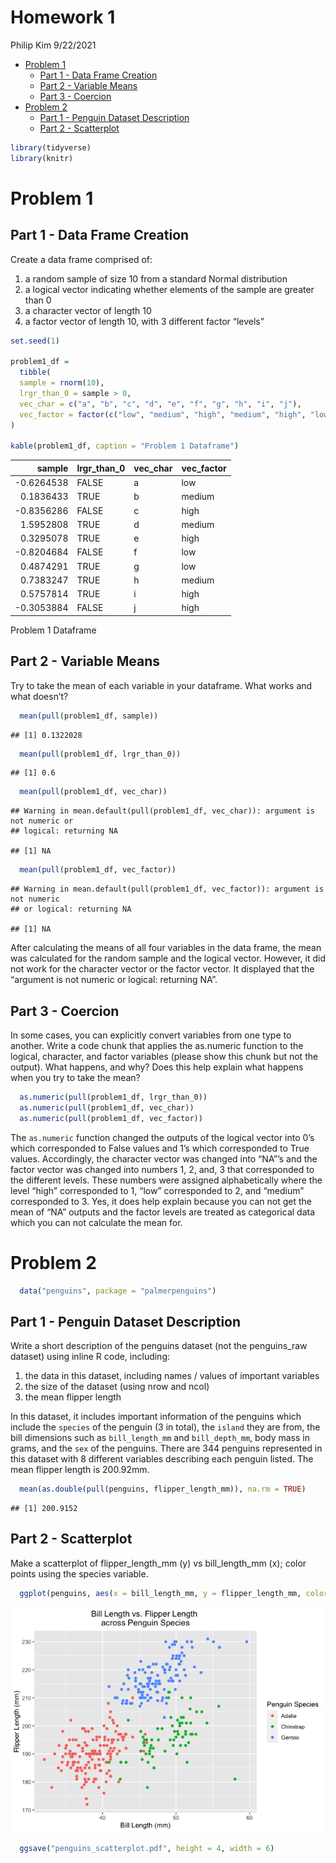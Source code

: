 Homework 1
================
Philip Kim
9/22/2021

-   [Problem 1](#problem-1)
    -   [Part 1 - Data Frame Creation](#part-1---data-frame-creation)
    -   [Part 2 - Variable Means](#part-2---variable-means)
    -   [Part 3 - Coercion](#part-3---coercion)
-   [Problem 2](#problem-2)
    -   [Part 1 - Penguin Dataset
        Description](#part-1---penguin-dataset-description)
    -   [Part 2 - Scatterplot](#part-2---scatterplot)

``` r
library(tidyverse)
library(knitr)
```

# Problem 1

## Part 1 - Data Frame Creation

Create a data frame comprised of:

1.  a random sample of size 10 from a standard Normal distribution
2.  a logical vector indicating whether elements of the sample are
    greater than 0
3.  a character vector of length 10
4.  a factor vector of length 10, with 3 different factor “levels”

``` r
set.seed(1)

problem1_df = 
  tibble(
  sample = rnorm(10),
  lrgr_than_0 = sample > 0,
  vec_char = c("a", "b", "c", "d", "e", "f", "g", "h", "i", "j"),
  vec_factor = factor(c("low", "medium", "high", "medium", "high", "low", "low", "medium", "high", "high"))
)

kable(problem1_df, caption = "Problem 1 Dataframe")
```

|     sample | lrgr_than_0 | vec_char | vec_factor |
|-----------:|:------------|:---------|:-----------|
| -0.6264538 | FALSE       | a        | low        |
|  0.1836433 | TRUE        | b        | medium     |
| -0.8356286 | FALSE       | c        | high       |
|  1.5952808 | TRUE        | d        | medium     |
|  0.3295078 | TRUE        | e        | high       |
| -0.8204684 | FALSE       | f        | low        |
|  0.4874291 | TRUE        | g        | low        |
|  0.7383247 | TRUE        | h        | medium     |
|  0.5757814 | TRUE        | i        | high       |
| -0.3053884 | FALSE       | j        | high       |

Problem 1 Dataframe

## Part 2 - Variable Means

Try to take the mean of each variable in your dataframe. What works and
what doesn’t?

``` r
  mean(pull(problem1_df, sample))
```

    ## [1] 0.1322028

``` r
  mean(pull(problem1_df, lrgr_than_0))
```

    ## [1] 0.6

``` r
  mean(pull(problem1_df, vec_char))
```

    ## Warning in mean.default(pull(problem1_df, vec_char)): argument is not numeric or
    ## logical: returning NA

    ## [1] NA

``` r
  mean(pull(problem1_df, vec_factor))
```

    ## Warning in mean.default(pull(problem1_df, vec_factor)): argument is not numeric
    ## or logical: returning NA

    ## [1] NA

After calculating the means of all four variables in the data frame, the
mean was calculated for the random sample and the logical vector.
However, it did not work for the character vector or the factor vector.
It displayed that the “argument is not numeric or logical: returning
NA”.

## Part 3 - Coercion

In some cases, you can explicitly convert variables from one type to
another. Write a code chunk that applies the as.numeric function to the
logical, character, and factor variables (please show this chunk but not
the output). What happens, and why? Does this help explain what happens
when you try to take the mean?

``` r
  as.numeric(pull(problem1_df, lrgr_than_0))
  as.numeric(pull(problem1_df, vec_char))
  as.numeric(pull(problem1_df, vec_factor))
```

The `as.numeric` function changed the outputs of the logical vector into
0’s which corresponded to False values and 1’s which corresponded to
True values. Accordingly, the character vector was changed into “NA”’s
and the factor vector was changed into numbers 1, 2, and, 3 that
corresponded to the different levels. These numbers were assigned
alphabetically where the level “high” corresponded to 1, “low”
corresponded to 2, and “medium” corresponded to 3. Yes, it does help
explain because you can not get the mean of “NA” outputs and the factor
levels are treated as categorical data which you can not calculate the
mean for.

# Problem 2

``` r
  data("penguins", package = "palmerpenguins")
```

## Part 1 - Penguin Dataset Description

Write a short description of the penguins dataset (not the penguins_raw
dataset) using inline R code, including:

1.  the data in this dataset, including names / values of important
    variables
2.  the size of the dataset (using nrow and ncol)
3.  the mean flipper length

In this dataset, it includes important information of the penguins which
include the `species` of the penguin (3 in total), the `island` they are
from, the bill dimensions such as `bill_length_mm` and `bill_depth_mm`,
body mass in grams, and the `sex` of the penguins. There are 344
penguins represented in this dataset with 8 different variables
describing each penguin listed. The mean flipper length is 200.92mm.

``` r
  mean(as.double(pull(penguins, flipper_length_mm)), na.rm = TRUE)
```

    ## [1] 200.9152

## Part 2 - Scatterplot

Make a scatterplot of flipper_length_mm (y) vs bill_length_mm (x); color
points using the species variable.

``` r
  ggplot(penguins, aes(x = bill_length_mm, y = flipper_length_mm, color = species)) + labs(x = "Bill Length (mm)", y = "Flipper Length (mm)") + ggtitle("Bill Length vs. Flipper Length \nacross Penguin Species") + labs(colour = "Penguin Species") + theme(plot.title = element_text(hjust = 0.5)) + geom_point()
```

![](p8105_hw1_pk2711_files/figure-gfm/unnamed-chunk-2-1.png)<!-- -->

``` r
  ggsave("penguins_scatterplot.pdf", height = 4, width = 6)
```
